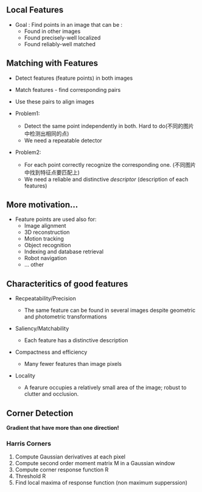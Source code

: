 
## Local Features

* Goal : Find points in an image that can be :
  * Found in other images
  * Found precisely-well localized
  * Found reliably-well matched

## Matching with Features

* Detect features (feature points) in both images
* Match features - find corresponding pairs
* Use these pairs to align images

* Problem1:
  * Detect the same point independently in both. Hard to do(不同的图片中检测出相同的点)
  * We need a repeatable detector

* Problem2:
  * For each point correctly recognize the corresponding one. (不同图片中找到特征点要匹配上)
  * We need a reliable and distinctive *descriptor* (description of each features)

## More motivation...

* Feature points are used also for:
  * Image alignment
  * 3D reconstruction
  * Motion tracking
  * Object recognition
  * Indexing and database retrieval
  * Robot navigation
  * ... other

## Characteritics of good features

* Recpeatability/Precision
  * The same feature can be found in several images despite geometric and photometric transformations

* Saliency/Matchability
  * Each feature has a distinctive description

* Compactness and efficiency
  * Many fewer features than image pixels

* Locality
  * A fearure occupies a relatively small area of the image; robust to clutter and occlusion.

## Corner Detection

**Gradient that have more than one direction!**

### Harris Corners

1. Compute Gaussian derivatives at each pixel
2. Compute second order moment matrix M in a Gaussian window
3. Compute corner response function R
4. Threshold R
5. Find local maxima of response function (non maximum supperssion)
